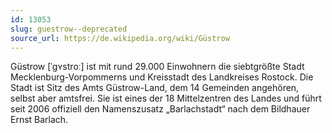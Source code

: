 ```yaml
---
id: 13053
slug: guestrow--deprecated
source_url: https://de.wikipedia.org/wiki/Güstrow
---
```


Güstrow [ˈgʏstroː] ist mit rund 29.000 Einwohnern die siebtgrößte Stadt Mecklenburg-Vorpommerns und Kreisstadt des Landkreises Rostock. Die Stadt ist Sitz des Amts Güstrow-Land, dem 14 Gemeinden angehören, selbst aber amtsfrei. Sie ist eines der 18 Mittelzentren des Landes und führt seit 2006 offiziell den Namenszusatz „Barlachstadt“ nach dem Bildhauer Ernst Barlach.
